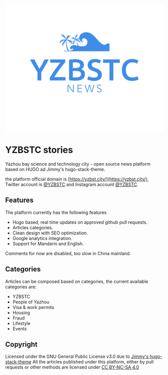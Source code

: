 ![YZBSTC news](/themes/hugo-theme-stack/assets/img/yzbstc-news-logo.png)

# YZBSTC stories

Yazhou bay science and technology city - open source news platform based on HUGO ad Jimmy's hugo-stack-theme.

the platform official domain is [https://yzbst.city/](https://yzbst.city/), Twitter account is [@YZBSTC](https://twitter.com/YZBSTC) and Instagram account [@YZBSTC](https://www.instagram.com/YZBSTC/).

## Features

The platform currently has the following features

- Hugo based, real time updates on approved github pull requests.
- Articles categories.
- Clean design with SEO optimization.
- Google analytics integration.
- Support for Mandarin and English.

Comments for now are disabled, too slow in China mainland.

## Categories

Articles can be composed based on categories, the current available categories are:

- YZBSTC
- People of Yazhou
- Visa & work permits
- Housing
- Fraud
- Lifestyle
- Events

## Copyright

Licensed under the GNU General Public License v3.0 due to [Jimmy's hugo-stack-theme](https://github.com/CaiJimmy/hugo-theme-stack)
All the articles published under this platform, either by pull requests or other methods are licensed under [CC BY-NC-SA 4.0](ARTICLES_LICENSE)